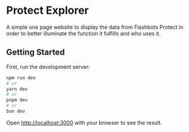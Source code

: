 # Protect Explorer

A simple one page website to display the data from Flashbots Protect in order to better illuminate the function it fulfills and who uses it.

## Getting Started

First, run the development server:

```bash
npm run dev
# or
yarn dev
# or
pnpm dev
# or
bun dev
```

Open [http://localhost:3000](http://localhost:3000) with your browser to see the result.
